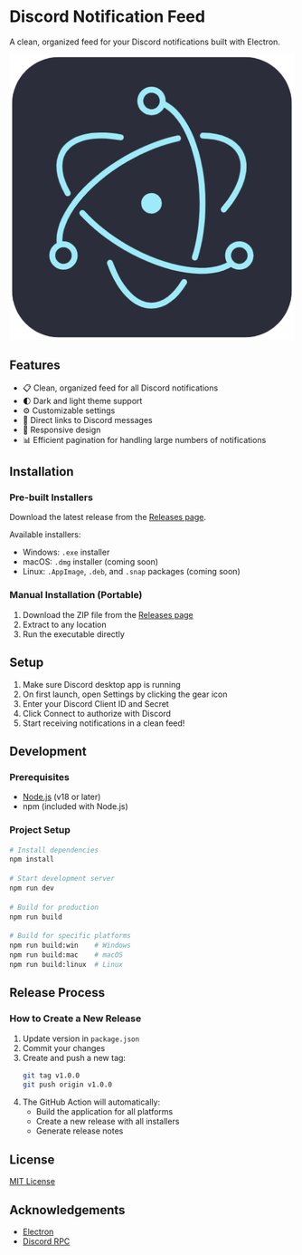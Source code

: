 # Discord Notification Feed

A clean, organized feed for your Discord notifications built with Electron.

![Discord Notification Feed](resources/icon.png)

## Features

- 📋 Clean, organized feed for all Discord notifications
- 🌓 Dark and light theme support
- ⚙️ Customizable settings
- 🔗 Direct links to Discord messages
- 📱 Responsive design
- 📊 Efficient pagination for handling large numbers of notifications

## Installation

### Pre-built Installers

Download the latest release from the [Releases page](https://github.com/xal3xhx/Discord-Feed/releases).

Available installers:
- Windows: `.exe` installer
- macOS: `.dmg` installer (coming soon)
- Linux: `.AppImage`, `.deb`, and `.snap` packages (coming soon)

### Manual Installation (Portable)

1. Download the ZIP file from the [Releases page](https://github.com/xal3xhx/Discord-Feed/releases)
2. Extract to any location
3. Run the executable directly

## Setup

1. Make sure Discord desktop app is running
2. On first launch, open Settings by clicking the gear icon
3. Enter your Discord Client ID and Secret
4. Click Connect to authorize with Discord
5. Start receiving notifications in a clean feed!

## Development

### Prerequisites

- [Node.js](https://nodejs.org/) (v18 or later)
- npm (included with Node.js)

### Project Setup

```bash
# Install dependencies
npm install

# Start development server
npm run dev

# Build for production
npm run build

# Build for specific platforms
npm run build:win    # Windows
npm run build:mac    # macOS
npm run build:linux  # Linux
```

## Release Process

### How to Create a New Release

1. Update version in `package.json`
2. Commit your changes
3. Create and push a new tag:
   ```bash
   git tag v1.0.0
   git push origin v1.0.0
   ```
4. The GitHub Action will automatically:
   - Build the application for all platforms
   - Create a new release with all installers
   - Generate release notes

## License

[MIT License](LICENSE)

## Acknowledgements

- [Electron](https://www.electronjs.org/)
- [Discord RPC](https://github.com/xhayper/discord-rpc)
